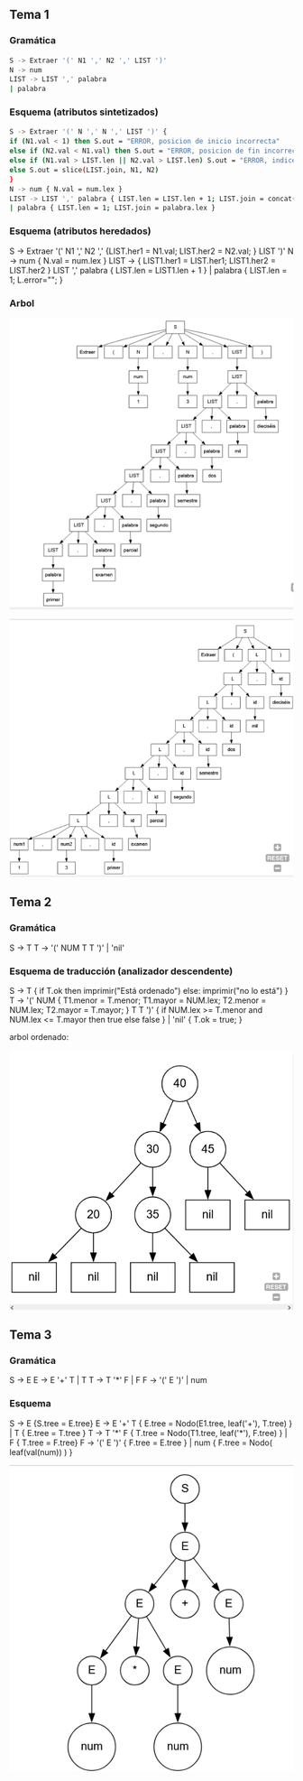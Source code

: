## Tema 1

### Gramática

```bash
S -> Extraer '(' N1 ',' N2 ',' LIST ')'
N -> num
LIST -> LIST ',' palabra
| palabra
```

### Esquema (atributos sintetizados)

```bash
S -> Extraer '(' N ',' N ',' LIST ')' {
if (N1.val < 1) then S.out = "ERROR, posicion de inicio incorrecta"
else if (N2.val < N1.val) then S.out = "ERROR, posicion de fin incorrecta"
else if (N1.val > LIST.len || N2.val > LIST.len) S.out = "ERROR, indice de lista fuera de rango"
else S.out = slice(LIST.join, N1, N2)
}
N -> num { N.val = num.lex }
LIST -> LIST ',' palabra { LIST.len = LIST.len + 1; LIST.join = concat(LIST.join, ",", palabra.lex) }
| palabra { LIST.len = 1; LIST.join = palabra.lex }
```

### Esquema (atributos heredados)

S -> Extraer '(' N1 ',' N2 ',' {LIST.her1 = N1.val; LIST.her2 = N2.val; } LIST ')'
N -> num { N.val = num.lex }
LIST -> { LIST1.her1 = LIST.her1; LIST1.her2 = LIST.her2 } LIST ',' palabra { LIST.len = LIST1.len + 1 }
| palabra { LIST.len = 1; L.error=""; }

### Arbol

![alt text](image.png)

![alt text](image-1.png)

## Tema 2

### Gramática

S -> T
T -> '(' NUM T T ')'
| 'nil'

### Esquema de traducción (analizador descendente)

S -> T { if T.ok then
imprimir("Está ordenado")
else:
imprimir("no lo está")
}
T -> '(' NUM { T1.menor = T.menor; T1.mayor = NUM.lex; T2.menor = NUM.lex; T2.mayor = T.mayor; } T T ')' { if NUM.lex >= T.menor and NUM.lex <= T.mayor then true else false }
| 'nil' { T.ok = true; }

arbol ordenado:

![alt text](image-2.png)

## Tema 3

### Gramática

S → E
E → E '+' T | T
T → T '\*' F | F
F → '(' E ')' | num

### Esquema

S -> E {S.tree = E.tree}
E -> E '+' T { E.tree = Nodo(E1.tree, leaf('+'), T.tree) }
| T { E.tree = T.tree }
T -> T '\*' F { T.tree = Nodo(T1.tree, leaf('\*'), F.tree) }
| F { T.tree = F.tree}
F -> '(' E ')' { F.tree = E.tree }
| num { F.tree = Nodo( leaf(val(num)) ) }

![alt text](image-5.png)

